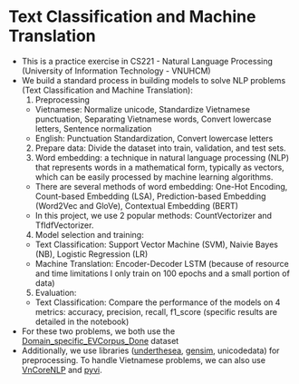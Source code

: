 # Text Classification and Machine Translation
  
  - This is a practice exercise in CS221 - Natural Language Processing (University of Information Technology - VNUHCM)
  - We build a standard process in building models to solve NLP problems (Text Classification and Machine Translation):
    1. Preprocessing
      - Vietnamese: Normalize unicode, Standardize Vietnamese punctuation, Separating Vietnamese words, Convert lowercase letters, Sentence normalization
      - English: Punctuation Standardization, Convert lowercase letters
    2. Prepare data: Divide the dataset into train, validation, and test sets.
    3. Word embedding: a technique in natural language processing (NLP) that represents words in a mathematical form, typically as vectors, which can be easily processed by machine learning algorithms. 
      - There are several methods of word embedding: One-Hot Encoding, Count-based Embedding (LSA), Prediction-based Embedding (Word2Vec and GloVe), Contextual Embedding (BERT)
      - In this project, we use 2 popular methods: CountVectorizer and TfIdfVectorizer.
    4. Model selection and training:
      - Text Classification: Support Vector Machine (SVM), Naivie Bayes (NB), Logistic Regression (LR)
      - Machine Translation: Encoder-Decoder LSTM (because of resource and time limitations I only train on 100 epochs and a small portion of data)
    5. Evaluation:
      - Text Classification: Compare the performance of the models on 4 metrics: accuracy, precision, recall, f1_score (specific results are detailed in the notebook)
  - For these two problems, we both use the [Domain_specific_EVCorpus_Done](https://drive.google.com/file/d/1iYGB705res6ENM6HnN-_DypLe9wmNE2f/view) dataset
  - Additionally, we use libraries ([underthesea](https://github.com/undertheseanlp/underthesea.git), [gensim](https://github.com/RaRe-Technologies/gensim.git), unicodedata) for preprocessing. To handle Vietnamese problems, we can also use [VnCoreNLP](https://github.com/KhaLee2307/VnCoreNLP.git) and [pyvi](https://github.com/KhaLee2307/pyvi.git).
